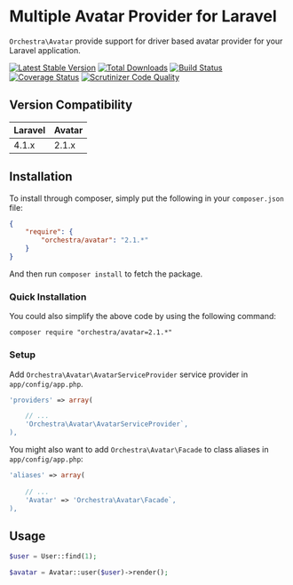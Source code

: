 Multiple Avatar Provider for Laravel
==============

`Orchestra\Avatar` provide support for driver based avatar provider for your Laravel application.

[![Latest Stable Version](https://poser.pugx.org/orchestra/avatar/v/stable.png)](https://packagist.org/packages/orchestra/avatar) 
[![Total Downloads](https://poser.pugx.org/orchestra/avatar/downloads.png)](https://packagist.org/packages/orchestra/avatar) 
[![Build Status](https://travis-ci.org/orchestral/avatar.svg?branch=2.1)](https://travis-ci.org/orchestral/avatar) 
[![Coverage Status](https://coveralls.io/repos/orchestral/avatar/badge.png?branch=2.1)](https://coveralls.io/r/orchestral/avatar?branch=2.1) 
[![Scrutinizer Code Quality](https://scrutinizer-ci.com/g/orchestral/avatar/badges/quality-score.png?b=2.1)](https://scrutinizer-ci.com/g/orchestral/avatar/?branch=2.1) 

## Version Compatibility

Laravel      | Avatar
:--------------|:---------------
 4.1.x	    | 2.1.x

## Installation

To install through composer, simply put the following in your `composer.json` file:
 
```json
{
	"require": {
		"orchestra/avatar": "2.1.*"
	}	
}
```

And then run `composer install` to fetch the package.

### Quick Installation

You could also simplify the above code by using the following command:

```
composer require "orchestra/avatar=2.1.*"
```

### Setup

Add `Orchestra\Avatar\AvatarServiceProvider` service provider in `app/config/app.php`.

```php
'providers' => array(

	// ...
	'Orchestra\Avatar\AvatarServiceProvider`,
),
```

You might also want to add `Orchestra\Avatar\Facade` to class aliases in `app/config/app.php`:

```php
'aliases' => array(
	
	// ...
	'Avatar' => 'Orchestra\Avatar\Facade`,
),
```

## Usage

```php
$user = User::find(1);

$avatar = Avatar::user($user)->render();
```